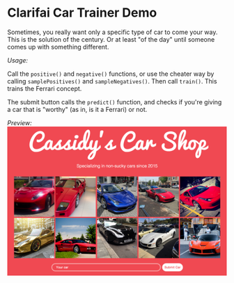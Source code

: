 Clarifai Car Trainer Demo
=========================

Sometimes, you really want only a specific type of car to come your way.
This is the solution of the century.
Or at least "of the day" until someone comes up with something different.

*Usage:*

Call the `positive()` and `negative()` functions, or use the cheater way by
calling `samplePositives()` and `sampleNegatives()`.  Then call `train()`.
This trains the Ferrari concept.

The submit button calls the `predict()` function, and checks if you're giving a
car that is "worthy" (as in, is it a Ferrari) or not.

*Preview:*
![image](homepagescreenshot.png)


